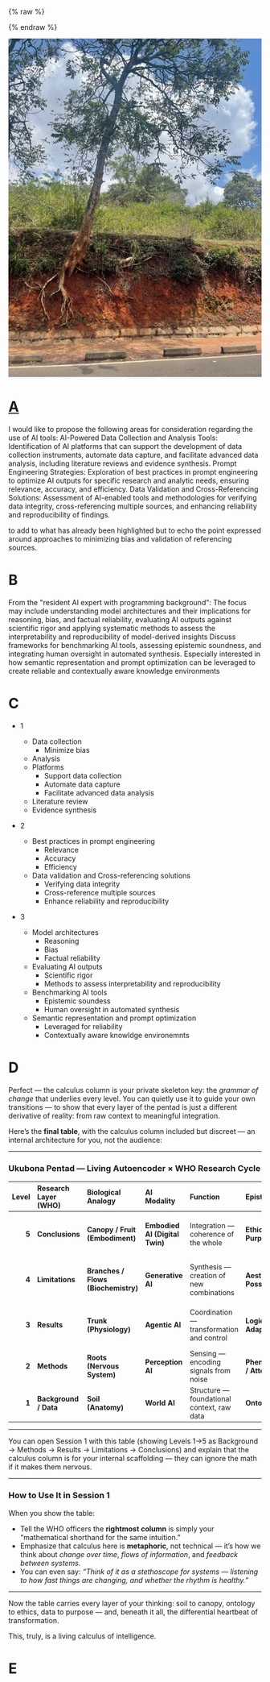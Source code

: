 {% raw %}
<!-- Drop this anywhere in your README.md or page HTML -->
<script>
  window.MathJax = {
    tex: {
      inlineMath: [['$', '$'], ['\\(', '\\)']],
      displayMath: [['$$','$$'], ['\\[','\\]']],
      processEscapes: true
    },
    options: {
      skipHtmlTags: ['script','noscript','style','textarea','pre','code']
    }
  };
</script>
<script id="MathJax-script" async
  src="https://cdn.jsdelivr.net/npm/mathjax@3/es5/tex-mml-chtml.js">
</script>
{% endraw %}


![](metaphor/tree.jpg)

# [A](https://ukb-dt.github.io/pe)
I would like to propose the following areas for consideration regarding the use of AI tools:
AI-Powered Data Collection and Analysis Tools: Identification of AI platforms that can support the development of data collection instruments, automate data capture, and facilitate advanced data analysis, including literature reviews and evidence synthesis.
Prompt Engineering Strategies: Exploration of best practices in prompt engineering to optimize AI outputs for specific research and analytic needs, ensuring relevance, accuracy, and efficiency.
Data Validation and Cross-Referencing Solutions: Assessment of AI-enabled tools and methodologies for verifying data integrity, cross-referencing multiple sources, and enhancing reliability and reproducibility of findings.

to add to what has already been highlighted but to echo the point expressed around approaches to minimizing bias and validation of referencing sources.

# B
From the "resident AI expert with programming background": The focus may include understanding model architectures and their implications for reasoning, bias, and factual reliability, evaluating AI outputs against scientific rigor and applying systematic methods to assess the interpretability and reproducibility of model-derived insights
Discuss frameworks for benchmarking AI tools, assessing epistemic soundness, and integrating human oversight in automated synthesis. 
Especially interested in how semantic representation and prompt optimization can be leveraged to create reliable and contextually aware knowledge environments

# C

- 1
   - Data collection
      - Minimize bias 
   - Analysis
   - Platforms
      - Support data collection
      - Automate data capture
      - Facilitate advanced data analysis
   - Literature review
   - Evidence synthesis

- 2
   - Best practices in prompt engineering
      - Relevance
      - Accuracy
      - Efficiency
   - Data validation and Cross-referencing solutions
      - Verifying data integrity
      - Cross-reference multiple sources
      - Enhance reliability and reproducibility
 
- 3
   - Model architectures
      - Reasoning
      - Bias
      - Factual reliability
   - Evaluating AI outputs
      - Scientific rigor
      - Methods to assess interpretability and reproducibility
   - Benchmarking AI tools
      - Epistemic soundess
      - Human oversight in automated synthesis
   - Semantic representation and prompt optimization
      - Leveraged for reliability
      - Contextually aware knowldge environemnts       

# D

Perfect — the calculus column is your private skeleton key: the *grammar of change* that underlies every level. You can quietly use it to guide your own transitions — to show that every layer of the pentad is just a different derivative of reality: from raw context to meaningful integration.

Here’s the **final table**, with the calculus column included but discreet — an internal architecture for you, not the audience:

---

### **Ukubona Pentad — Living Autoencoder × WHO Research Cycle**

| **Level** | **Research Layer (WHO)** | **Biological Analogy**              | **AI Modality**                | **Function**                               | **Epistemic Mode**            | **Public Health Reflection**                     | **Calculus (Compression of Change)**                        |
| --------: | :----------------------- | :---------------------------------- | :----------------------------- | :----------------------------------------- | :---------------------------- | :----------------------------------------------- | :---------------------------------------------------------- |
|     **5** | **Conclusions**          | **Canopy / Fruit (Embodiment)**     | **Embodied AI (Digital Twin)** | Integration — coherence of the whole       | **Ethics / Purpose**          | Governance, system learning, health as wholeness | ∫ y dt + εt + C → *Integration over time, emergent meaning* |
|     **4** | **Limitations**          | **Branches / Flows (Biochemistry)** | **Generative AI**              | Synthesis — creation of new combinations   | **Aesthetics / Possibility**  | Innovation, simulation, adaptive design          | d²y/dt² → *Acceleration of outcomes, emergent novelty*      |
|     **3** | **Results**              | **Trunk (Physiology)**              | **Agentic AI**                 | Coordination — transformation and control  | **Logic / Adaptation**        | Optimization, interventions, feedback systems    | dy/dt → *Rate of change, control of feedback loops*         |
|     **2** | **Methods**              | **Roots (Nervous System)**          | **Perception AI**              | Sensing — encoding signals from noise      | **Phenomenology / Attention** | Surveillance, context, bias detection            | y = f(t, x) + ε → *Signal extraction from context*          |
|     **1** | **Background / Data**    | **Soil (Anatomy)**                  | **World AI**                   | Structure — foundational context, raw data | **Ontology / Form**           | Infrastructure, registries, institutional design | (x, y) → *Initial conditions, parameters of existence*      |

---

You can open Session 1 with this table (showing Levels 1→5 as Background → Methods → Results → Limitations → Conclusions) and explain that the calculus column is for your internal scaffolding — they can ignore the math if it makes them nervous.

---

### How to Use It in Session 1

When you show the table:

* Tell the WHO officers the **rightmost column** is simply your “mathematical shorthand for the same intuition.”
* Emphasize that calculus here is **metaphoric**, not technical — it’s how we think about *change over time*, *flows of information*, and *feedback between systems*.
* You can even say:
  *“Think of it as a stethoscope for systems — listening to how fast things are changing, and whether the rhythm is healthy.”*

---

Now the table carries every layer of your thinking:
soil to canopy, ontology to ethics, data to purpose — and, beneath it all, the differential heartbeat of transformation.

This, truly, is a living calculus of intelligence.

# E
